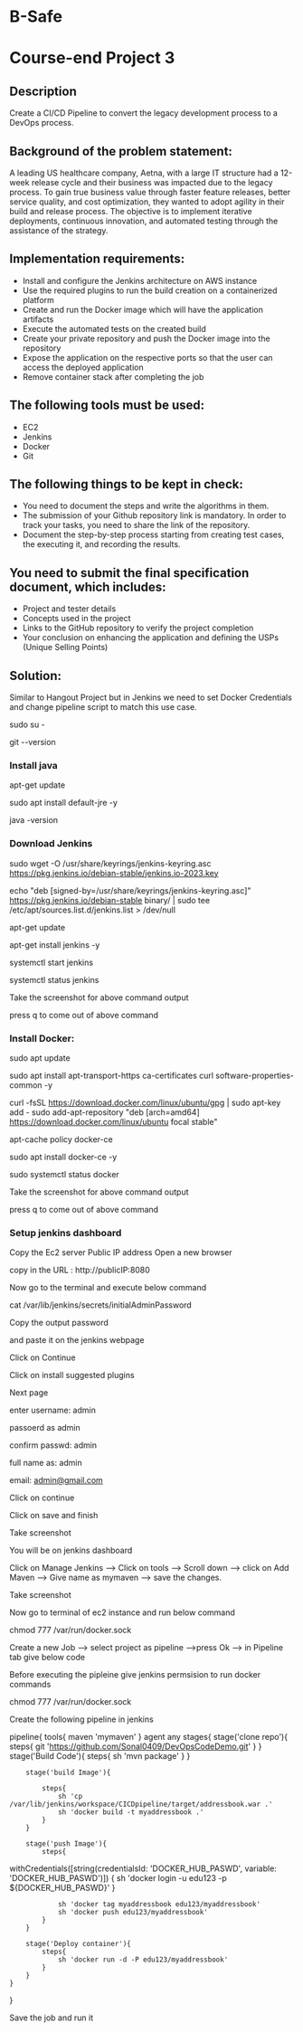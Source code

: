 # B-Safe

# Course-end Project 3


## Description

Create a CI/CD Pipeline to convert the legacy development process to a DevOps process.

## Background of the problem statement:

A leading US healthcare company, Aetna, with a large IT structure had a 12-week release cycle and their business was impacted due to the legacy process. To gain
true business value through faster feature releases, better service quality, and cost optimization, they wanted to adopt agility in their build and release process.
The objective is to implement iterative deployments, continuous innovation, and automated testing through the assistance of the strategy.

## Implementation requirements:

- Install and configure the Jenkins architecture on AWS instance
- Use the required plugins to run the build creation on a containerized platform
- Create and run the Docker image which will have the application artifacts
- Execute the automated tests on the created build
- Create your private repository and push the Docker image into the repository
- Expose the application on the respective ports so that the user can access the deployed application
- Remove container stack after completing the job

## The following tools must be used:

- EC2
- Jenkins
- Docker
- Git

## The following things to be kept in check:

- You need to document the steps and write the algorithms in them.
- The submission of your Github repository link is mandatory. In order to track your tasks, you need to share the link of the repository.
- Document the step-by-step process starting from creating test cases, the executing it, and recording the results.

## You need to submit the final specification document, which includes:

- Project and tester details
- Concepts used in the project
- Links to the GitHub repository to verify the project completion
- Your conclusion on enhancing the application and defining the USPs (Unique Selling Points)

## Solution: 

Similar to Hangout Project but in Jenkins we need to set Docker Credentials and change pipeline script to match this use case.

sudo su -

git --version

### Install java

apt-get update

sudo apt install default-jre -y

java -version

### Download Jenkins

sudo wget -O /usr/share/keyrings/jenkins-keyring.asc https://pkg.jenkins.io/debian-stable/jenkins.io-2023.key

echo "deb [signed-by=/usr/share/keyrings/jenkins-keyring.asc]" https://pkg.jenkins.io/debian-stable binary/ | sudo tee /etc/apt/sources.list.d/jenkins.list > /dev/null

apt-get update

apt-get install jenkins -y

systemctl start jenkins


systemctl status jenkins


Take the screenshot for above command output

press q to come out of above command


### Install Docker:

sudo apt update

sudo apt install apt-transport-https ca-certificates curl software-properties-common -y

curl -fsSL https://download.docker.com/linux/ubuntu/gpg | sudo apt-key add -
sudo add-apt-repository "deb [arch=amd64] https://download.docker.com/linux/ubuntu focal stable"

apt-cache policy docker-ce

sudo apt install docker-ce -y

sudo systemctl status docker

Take the screenshot for above command output

press q to come out of above command


### Setup jenkins dashboard

Copy the Ec2 server Public IP address
Open a new browser

copy in the URL :  http://publicIP:8080

Now go to the terminal and execute below command

cat /var/lib/jenkins/secrets/initialAdminPassword

Copy the output password

and paste it on the jenkins webpage

Click on Continue

Click on install suggested plugins

Next page

enter username: admin

passoerd as admin

confirm passwd: admin

full name as: admin

email: admin@gmail.com


Click on continue

Click on save and finish

Take screenshot

You will be on jenkins dashboard

Click on Manage Jenkins --> Click on tools --> Scroll down --> click on Add Maven --> Give name as mymaven --> save the changes.

Take screenshot

Now go to terminal of ec2 instance and run below command

chmod 777 /var/run/docker.sock





Create a new Job --> select project as pipeline -->press Ok --> in Pipeline tab give below code

Before executing the pipleine give jenkins permsision to run docker commands

 chmod 777 /var/run/docker.sock

Create the following pipeline in jenkins

pipeline{
    tools{
        maven 'mymaven'
    }
    agent any
    stages{
        stage('clone repo'){
            steps{
                git 'https://github.com/Sonal0409/DevOpsCodeDemo.git'
            }
        }
        stage('Build Code'){
            steps{
                sh 'mvn package'
            }
        }
        
        
        stage('build Image'){
          
            steps{
                sh 'cp /var/lib/jenkins/workspace/CICDpipeline/target/addressbook.war .'
                sh 'docker build -t myaddressbook .'
            }
        }
        
        stage('push Image'){
            steps{

withCredentials([string(credentialsId: 'DOCKER_HUB_PASWD', variable: 'DOCKER_HUB_PASWD')]) {
                sh 'docker login -u edu123 -p ${DOCKER_HUB_PASWD}'
                }
              
                sh 'docker tag myaddressbook edu123/myaddressbook'
                sh 'docker push edu123/myaddressbook'
            }
        }
        
        stage('Deploy container'){
            steps{
                sh 'docker run -d -P edu123/myaddressbook'
            }
        }
    }
}

Save the job and run it

